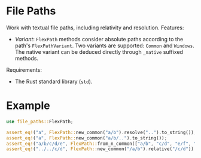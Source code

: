 # File Paths

Work with textual file paths, including relativity and resolution. Features:

- _Variant_: `FlexPath` methods consider absolute paths according to the path's `FlexPathVariant`. Two variants are supported: `Common` and `Windows`. The native variant can be deduced directly through `_native` suffixed methods.

Requirements:

- The Rust standard library (`std`).

# Example

```rust
use file_paths::FlexPath;

assert_eq!("a", FlexPath::new_common("a/b").resolve("..").to_string());
assert_eq!("a", FlexPath::new_common("a/b/..").to_string());
assert_eq!("a/b/c/d/e", FlexPath::from_n_common(["a/b", "c/d", "e/f", ".."]).to_string());
assert_eq!("../../c/d", FlexPath::new_common("/a/b").relative("/c/d"))
```